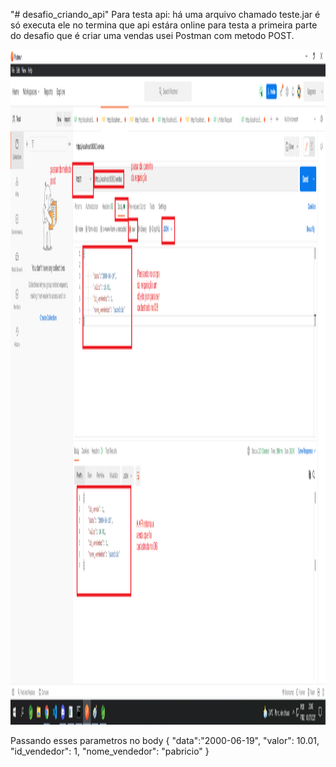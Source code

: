"# desafio_criando_api" 
Para testa api: há uma arquivo chamado teste.jar é só executa ele no termina que api estára online para testa a primeira parte do desafio que é criar uma vendas usei Postman com metodo POST. 

<p align="center">
    <img width="1920" height="1080" src="exemplo.png">
</p>


Passando esses parametros no body 
{
        "data":"2000-06-19",
        "valor": 10.01,
        "id_vendedor": 1,
        "nome_vendedor": "pabricio"
}
